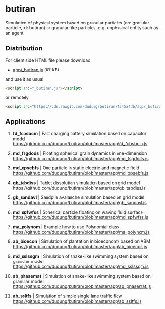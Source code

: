 # butiran
Simulation of physical system based on granular particles (en: granular particle, id: butiran) or granular-like particles, e.g. unphysical entity such as an agent.


## Distribution

For client side HTML file please download

* [app/_butiran.js](https://github.com/dudung/butiran/blob/master/app/_butiran.js) (87 KB)

and use it as usual

```html
<script src="_butiran.js"></script>
```

or remotely

```html
<script src="https://cdn.rawgit.com/dudung/butiran/4345a4db/app/_butiran.js"></script>
```


## Applications

1. **fd_fcbsbcm** | Fast charging battery simulation based on capacitor model \
https://github.com/dudung/butiran/blob/master/app/fd_fcbsbcm.js

2. **md_fsgdods** | Floating spherical grain dynamics in one-dimension \
https://github.com/dudung/butiran/blob/master/app/md_fsgdods.js

3. **md_opsebfs** | One particle in static electric and magnetic field \
https://github.com/dudung/butiran/blob/master/app/md_opsebfs.js

4. **gb_tabdiss** | Tablet dissolution simulation based on grid model \
https://github.com/dudung/butiran/blob/master/app/gb_tabdiss.js

5. **gb_sandavl** | Sandpile avalanche simulation based on grid model \
https://github.com/dudung/butiran/blob/master/app/gb_sandavl.js

6. **md_spfwfss** | Spherical particle floating on waving fluid surface \
https://github.com/dudung/butiran/blob/master/app/md_spfwfss.js

7. **ma_polynom** | Example how to use Polynomial class \
https://github.com/dudung/butiran/blob/master/app/ma_polynom.js

8. **ab_bioecon** | Simulation of plantation in bioeconomy based on ABM \
https://github.com/dudung/butiran/blob/master/app/ab_bioecon.js

9. **md_sslssgm** | Simulation of snake-like swimming system
	based on granular model \
https://github.com/dudung/butiran/blob/master/app/md_sslssgm.js

10. **ab_phasemat** | Simulation of snake-like swimming system
	based on granular model \
https://github.com/dudung/butiran/blob/master/app/ab_phasemat.js

11. **ab_ssltfs** | Simulation of simple single lane traffic flow \
https://github.com/dudung/butiran/blob/master/app/ab_ssltfs.js
